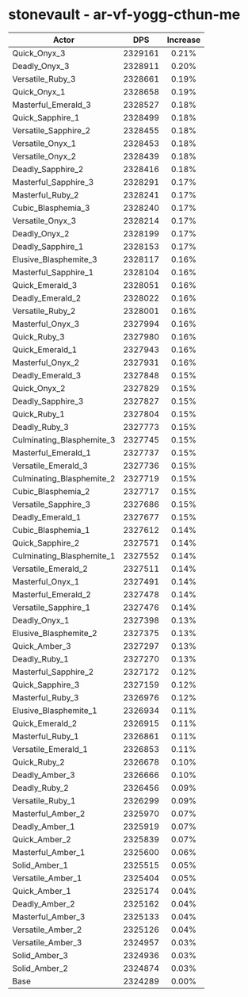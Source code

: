 # stonevault - ar-vf-yogg-cthun-me
| Actor | DPS | Increase |
|---|:---:|:---:|
|Quick_Onyx_3|2329161|0.21%|
|Deadly_Onyx_3|2328911|0.20%|
|Versatile_Ruby_3|2328661|0.19%|
|Quick_Onyx_1|2328658|0.19%|
|Masterful_Emerald_3|2328527|0.18%|
|Quick_Sapphire_1|2328499|0.18%|
|Versatile_Sapphire_2|2328455|0.18%|
|Versatile_Onyx_1|2328453|0.18%|
|Versatile_Onyx_2|2328439|0.18%|
|Deadly_Sapphire_2|2328416|0.18%|
|Masterful_Sapphire_3|2328291|0.17%|
|Masterful_Ruby_2|2328241|0.17%|
|Cubic_Blasphemia_3|2328240|0.17%|
|Versatile_Onyx_3|2328214|0.17%|
|Deadly_Onyx_2|2328199|0.17%|
|Deadly_Sapphire_1|2328153|0.17%|
|Elusive_Blasphemite_3|2328117|0.16%|
|Masterful_Sapphire_1|2328104|0.16%|
|Quick_Emerald_3|2328051|0.16%|
|Deadly_Emerald_2|2328022|0.16%|
|Versatile_Ruby_2|2328001|0.16%|
|Masterful_Onyx_3|2327994|0.16%|
|Quick_Ruby_3|2327980|0.16%|
|Quick_Emerald_1|2327943|0.16%|
|Masterful_Onyx_2|2327931|0.16%|
|Deadly_Emerald_3|2327848|0.15%|
|Quick_Onyx_2|2327829|0.15%|
|Deadly_Sapphire_3|2327827|0.15%|
|Quick_Ruby_1|2327804|0.15%|
|Deadly_Ruby_3|2327773|0.15%|
|Culminating_Blasphemite_3|2327745|0.15%|
|Masterful_Emerald_1|2327737|0.15%|
|Versatile_Emerald_3|2327736|0.15%|
|Culminating_Blasphemite_2|2327719|0.15%|
|Cubic_Blasphemia_2|2327717|0.15%|
|Versatile_Sapphire_3|2327686|0.15%|
|Deadly_Emerald_1|2327677|0.15%|
|Cubic_Blasphemia_1|2327612|0.14%|
|Quick_Sapphire_2|2327571|0.14%|
|Culminating_Blasphemite_1|2327552|0.14%|
|Versatile_Emerald_2|2327511|0.14%|
|Masterful_Onyx_1|2327491|0.14%|
|Masterful_Emerald_2|2327478|0.14%|
|Versatile_Sapphire_1|2327476|0.14%|
|Deadly_Onyx_1|2327398|0.13%|
|Elusive_Blasphemite_2|2327375|0.13%|
|Quick_Amber_3|2327297|0.13%|
|Deadly_Ruby_1|2327270|0.13%|
|Masterful_Sapphire_2|2327172|0.12%|
|Quick_Sapphire_3|2327159|0.12%|
|Masterful_Ruby_3|2326976|0.12%|
|Elusive_Blasphemite_1|2326934|0.11%|
|Quick_Emerald_2|2326915|0.11%|
|Masterful_Ruby_1|2326861|0.11%|
|Versatile_Emerald_1|2326853|0.11%|
|Quick_Ruby_2|2326678|0.10%|
|Deadly_Amber_3|2326666|0.10%|
|Deadly_Ruby_2|2326456|0.09%|
|Versatile_Ruby_1|2326299|0.09%|
|Masterful_Amber_2|2325970|0.07%|
|Deadly_Amber_1|2325919|0.07%|
|Quick_Amber_2|2325839|0.07%|
|Masterful_Amber_1|2325600|0.06%|
|Solid_Amber_1|2325515|0.05%|
|Versatile_Amber_1|2325404|0.05%|
|Quick_Amber_1|2325174|0.04%|
|Deadly_Amber_2|2325162|0.04%|
|Masterful_Amber_3|2325133|0.04%|
|Versatile_Amber_2|2325126|0.04%|
|Versatile_Amber_3|2324957|0.03%|
|Solid_Amber_3|2324936|0.03%|
|Solid_Amber_2|2324874|0.03%|
|Base|2324289|0.00%|
